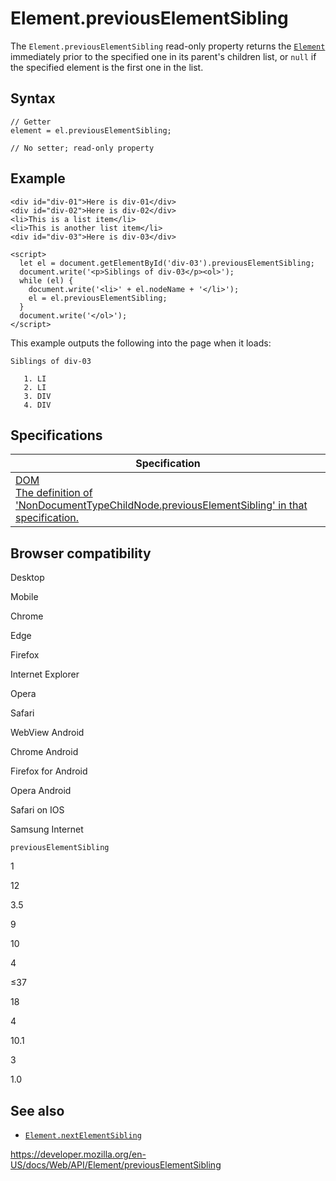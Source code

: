 # Element.previousElementSibling

The `Element.previousElementSibling` read-only property returns the [`Element`](../element) immediately prior to the specified one in its parent's children list, or `null` if the specified element is the first one in the list.

## Syntax

    // Getter
    element = el.previousElementSibling;

    // No setter; read-only property

## Example

    <div id="div-01">Here is div-01</div>
    <div id="div-02">Here is div-02</div>
    <li>This is a list item</li>
    <li>This is another list item</li>
    <div id="div-03">Here is div-03</div>

    <script>
      let el = document.getElementById('div-03').previousElementSibling;
      document.write('<p>Siblings of div-03</p><ol>');
      while (el) {
        document.write('<li>' + el.nodeName + '</li>');
        el = el.previousElementSibling;
      }
      document.write('</ol>');
    </script>

This example outputs the following into the page when it loads:

    Siblings of div-03

       1. LI
       2. LI
       3. DIV
       4. DIV

## Specifications

<table><thead><tr class="header"><th>Specification</th></tr></thead><tbody><tr class="odd"><td><a href="https://dom.spec.whatwg.org/#dom-nondocumenttypechildnode-previouselementsibling">DOM<br />
<span class="small">The definition of 'NonDocumentTypeChildNode.previousElementSibling' in that specification.</span></a></td></tr></tbody></table>

## Browser compatibility

Desktop

Mobile

Chrome

Edge

Firefox

Internet Explorer

Opera

Safari

WebView Android

Chrome Android

Firefox for Android

Opera Android

Safari on IOS

Samsung Internet

`previousElementSibling`

1

12

3.5

9

10

4

≤37

18

4

10.1

3

1.0

## See also

- [`Element.nextElementSibling`](nextelementsibling)

<a href="https://developer.mozilla.org/en-US/docs/Web/API/Element/previousElementSibling" class="_attribution-link">https://developer.mozilla.org/en-US/docs/Web/API/Element/previousElementSibling</a>
